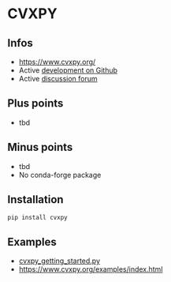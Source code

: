 # CVXPY

## Infos

* https://www.cvxpy.org/
* Active [development on Github](https://github.com/cvxgrp/cvxpy/)
* Active [discussion forum](https://groups.google.com/forum/#!forum/cvxpy)

## Plus points

* tbd

## Minus points

* tbd
* No conda-forge package

## Installation

```
pip install cvxpy
```

## Examples

* [cvxpy_getting_started.py](cvxpy_getting_started.py)
* https://www.cvxpy.org/examples/index.html
